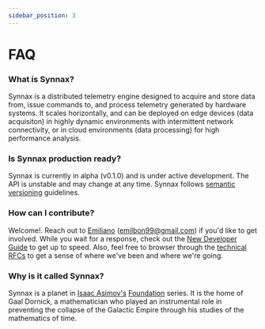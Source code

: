```yaml
---
sidebar_position: 3
---
```


# FAQ

### What is Synnax?

Synnax is a distributed telemetry engine designed to acquire and store data 
from, issue commands to, and process telemetry generated by hardware systems. It 
scales horizontally, and can be deployed on edge devices (data acquisiton) in
highly dynamic environments with intermittent network connectivity, or in cloud
environments (data processing) for high performance analysis. 

### Is Synnax production ready?

Synnax is currently in alpha (v0.1.0) and is under active development. The API is 
unstable and may change at any time. Synnax follows [semantic versioning](https://semver.org/)
guidelines.

### How can I contribute?

Welcome!. Reach out to [Emiliano](mailto:emilbon99@gmail.com) 
(emilbon99@gmail.com) if you'd like to get involved. While you wait for a response, 
check out the [New Developer Guide](https://docs.synnaxlabs.com/category/developers) 
to get up to speed. Also, feel free to browser through the 
[technical RFCs](https://docs.synnaxlabs.com/category/technical-rfcs) to get a sense 
of where we've been and where we're going.

### Why is it called Synnax?

Synnax is a planet in [Isaac Asimov's](https://en.wikipedia.org/wiki/Isaac_Asimov)
[Foundation](https://en.wikipedia.org/wiki/Foundation_series) series. It is the home
of Gaal Dornick, a mathematician who played an instrumental role in preventing the 
collapse of the Galactic Empire through his studies of the mathematics of time. 



